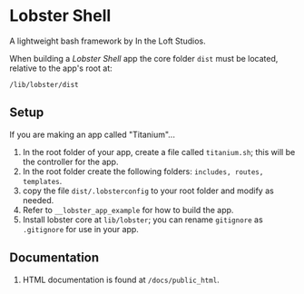 # Lobster Shell
A lightweight bash framework by In the Loft Studios.

When building a _Lobster Shell_ app the core folder `dist` must be located, relative to the app's root at:

    /lib/lobster/dist

## Setup
If you are making an app called "Titanium"...

1. In the root folder of your app, create a file called `titanium.sh`; this will be the controller for the app.
1. In the root folder create the following folders: `includes, routes, templates`.
1. copy the file `dist/.lobsterconfig` to your root folder and modify as needed.
1. Refer to `__lobster_app_example` for how to build the app.
1. Install lobster core at `lib/lobster`; you can rename `gitignore` as `.gitignore` for use in your app.

## Documentation
1. HTML documentation is found at `/docs/public_html`.
